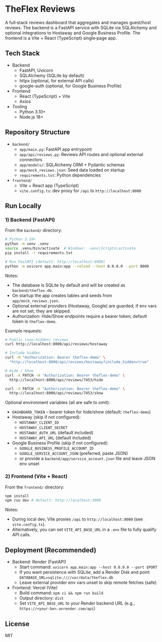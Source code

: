 # TheFlex Reviews

A full‑stack reviews dashboard that aggregates and manages guest/host reviews. The backend is a FastAPI service with SQLite via SQLAlchemy and optional integrations to Hostaway and Google Business Profile. The frontend is a Vite + React (TypeScript) single‑page app.

## Tech Stack
- Backend
  - FastAPI, Uvicorn
  - SQLAlchemy (SQLite by default)
  - httpx (optional, for external API calls)
  - google-auth (optional, for Google Business Profile)
- Frontend
  - React (TypeScript) + Vite
  - Axios
- Tooling
  - Python 3.10+
  - Node.js 18+

## Repository Structure
- `backend/`
  - `app/main.py`: FastAPI app entrypoint
  - `app/api/reviews.py`: Reviews API routes and optional external connectors
  - `app/models/`: SQLAlchemy ORM + Pydantic schemas
  - `app/mock_reviews.json`: Seed data loaded on startup
  - `requirements.txt`: Python dependencies
- `frontend/`
  - Vite + React app (TypeScript)
  - `vite.config.ts`: dev proxy for `/api` to `http://localhost:8000`

## Run Locally

### 1) Backend (FastAPI)
From the `backend/` directory:

```bash
# Python 3.10+
python -m venv .venv
source .venv/bin/activate  # Windows: .venv\Scripts\activate
pip install -r requirements.txt

# Run FastAPI (default: http://localhost:8000)
python -m uvicorn app.main:app --reload --host 0.0.0.0 --port 8000
```

Notes:
- The database is SQLite by default and will be created as `backend/theflex.db`.
- On startup the app creates tables and seeds from `app/mock_reviews.json`.
- Optional external providers (Hostaway, Google) are guarded; if env vars are not set, they are skipped.
- Authorization: Hide/Show endpoints require a bearer token; default token is `theflex-demo`.

Example requests:
```bash
# Public (non-hidden) reviews
curl http://localhost:8000/api/reviews/hostaway

# Include hidden
curl -H "Authorization: Bearer theflex-demo" \
  "http://localhost:8000/api/reviews/hostaway?include_hidden=true"

# Hide / Show
curl -X PATCH -H "Authorization: Bearer theflex-demo" \
  http://localhost:8000/api/reviews/7453/hide

curl -X PATCH -H "Authorization: Bearer theflex-demo" \
  http://localhost:8000/api/reviews/7453/show
```

Optional environment variables (all are safe to omit):
- `DASHBOARD_TOKEN` – bearer token for hide/show (default: `theflex-demo`)
- Hostaway (skip if not configured):
  - `HOSTAWAY_CLIENT_ID`
  - `HOSTAWAY_CLIENT_SECRET`
  - `HOSTAWAY_AUTH_URL` (default included)
  - `HOSTAWAY_API_URL` (default included)
- Google Business Profile (skip if not configured):
  - `GOOGLE_BUSINESS_PROFILE_ACCOUNT_ID`
  - `GOOGLE_SERVICE_ACCOUNT_JSON` (preferred; paste JSON)
  - or provide a `backend/app/service_account.json` file and leave JSON env unset

### 2) Frontend (Vite + React)
From the `frontend/` directory:

```bash
npm install
npm run dev # default: http://localhost:3000
```

Notes:
- During local dev, Vite proxies `/api` to `http://localhost:8000` (see `vite.config.ts`).
- Alternatively, you can set `VITE_API_BASE_URL` in a `.env` file to fully qualify API calls.

## Deployment (Recommended)
- Backend: Render (FastAPI)
  - Start command: `uvicorn app.main:app --host 0.0.0.0 --port $PORT`
  - If you want persistence with SQLite, add a Render Disk and point `DATABASE_URL=sqlite:////var/data/theflex.db`
  - Leave external provider env vars unset to skip remote fetches (safe)
- Frontend: Vercel (Vite)
  - Build command: `npm ci && npm run build`
  - Output directory: `dist`
  - Set `VITE_API_BASE_URL` to your Render backend URL (e.g., `https://<your-be>.onrender.com/api`)

## License
MIT
